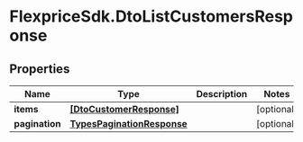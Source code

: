 # FlexpriceSdk.DtoListCustomersResponse

## Properties

Name | Type | Description | Notes
------------ | ------------- | ------------- | -------------
**items** | [**[DtoCustomerResponse]**](DtoCustomerResponse.md) |  | [optional] 
**pagination** | [**TypesPaginationResponse**](TypesPaginationResponse.md) |  | [optional] 


